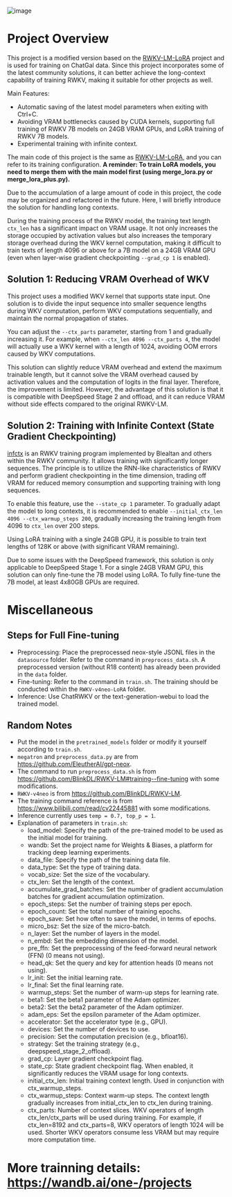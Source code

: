 ![image](https://github.com/xiaol/Train-infctx-RWKV/assets/1669515/4c192ca5-f1da-4dc2-975a-489e85117fde)

# Project Overview

This project is a modified version based on the [RWKV-LM-LoRA](https://github.com/Blealtan/RWKV-LM-LoRA/) project and is used for training on ChatGal data. Since this project incorporates some of the latest community solutions, it can better achieve the long-context capability of training RWKV, making it suitable for other projects as well.

Main Features:

- Automatic saving of the latest model parameters when exiting with Ctrl+C.
- Avoiding VRAM bottlenecks caused by CUDA kernels, supporting full training of RWKV 7B models on 24GB VRAM GPUs, and LoRA training of RWKV 7B models.
- Experimental training with infinite context.

The main code of this project is the same as [RWKV-LM-LoRA](https://github.com/Blealtan/RWKV-LM-LoRA/), and you can refer to its training configuration. **A reminder: To train LoRA models, you need to merge them with the main model first (using merge_lora.py or merge_lora_plus.py).**

Due to the accumulation of a large amount of code in this project, the code may be organized and refactored in the future. Here, I will briefly introduce the solution for handling long contexts.

During the training process of the RWKV model, the training text length `ctx_len` has a significant impact on VRAM usage. It not only increases the storage occupied by activation values but also increases the temporary storage overhead during the WKV kernel computation, making it difficult to train texts of length 4096 or above for a 7B model on a 24GB VRAM GPU (even when layer-wise gradient checkpointing `--grad_cp 1` is enabled).

## Solution 1: Reducing VRAM Overhead of WKV

This project uses a modified WKV kernel that supports state input. One solution is to divide the input sequence into smaller sequence lengths during WKV computation, perform WKV computations sequentially, and maintain the normal propagation of states.

You can adjust the `--ctx_parts` parameter, starting from 1 and gradually increasing it. For example, when `--ctx_len 4096 --ctx_parts 4`, the model will actually use a WKV kernel with a length of 1024, avoiding OOM errors caused by WKV computations.

This solution can slightly reduce VRAM overhead and extend the maximum trainable length, but it cannot solve the VRAM overhead caused by activation values and the computation of logits in the final layer. Therefore, the improvement is limited. However, the advantage of this solution is that it is compatible with DeepSpeed Stage 2 and offload, and it can reduce VRAM without side effects compared to the original RWKV-LM.

## Solution 2: Training with Infinite Context (State Gradient Checkpointing)

[infctx](https://github.com/Blealtan/RWKV-LM-LoRA/tree/dev-infctx) is an RWKV training program implemented by Blealtan and others within the RWKV community. It allows training with significantly longer sequences. The principle is to utilize the RNN-like characteristics of RWKV and perform gradient checkpointing in the time dimension, trading off VRAM for reduced memory consumption and supporting training with long sequences.

To enable this feature, use the `--state_cp 1` parameter. To gradually adapt the model to long contexts, it is recommended to enable `--initial_ctx_len 4096 --ctx_warmup_steps 200`, gradually increasing the training length from 4096 to `ctx_len` over 200 steps.

Using LoRA training with a single 24GB GPU, it is possible to train text lengths of 128K or above (with significant VRAM remaining).

Due to some issues with the DeepSpeed framework, this solution is only applicable to DeepSpeed Stage 1. For a single 24GB VRAM GPU, this solution can only fine-tune the 7B model using LoRA. To fully fine-tune the 7B model, at least 4x80GB GPUs are required.

# Miscellaneous

## Steps for Full Fine-tuning

- Preprocessing: Place the preprocessed neox-style JSONL files in the `datasource` folder. Refer to the command in `preprocess_data.sh`. A preprocessed version (without R18 content) has already been provided in the `data` folder.
- Fine-tuning: Refer to the command in `train.sh`. The training should be conducted within the `RWKV-v4neo-LoRA` folder.
- Inference: Use ChatRWKV or the text-generation-webui to load the trained model.

## Random Notes

- Put the model in the `pretrained_models` folder or modify it yourself according to `train.sh`.
- `megatron` and `preprocess_data.py` are from https://github.com/EleutherAI/gpt-neox.
- The command to run `preprocess_data.sh` is from https://github.com/BlinkDL/RWKV-LM#training--fine-tuning with some modifications.
- `RWKV-v4neo` is from https://github.com/BlinkDL/RWKV-LM.
- The training command reference is from https://www.bilibili.com/read/cv22445881 with some modifications.
- Inference currently uses `temp = 0.7, top_p = 1`.
- Explanation of parameters in `train.sh`:
  - load_model: Specify the path of the pre-trained model to be used as the initial model for training.
  - wandb: Set the project name for Weights & Biases, a platform for tracking deep learning experiments.
  - data_file: Specify the path of the training data file.
  - data_type: Set the type of training data.
  - vocab_size: Set the size of the vocabulary.
  - ctx_len: Set the length of the context.
  - accumulate_grad_batches: Set the number of gradient accumulation batches for gradient accumulation optimization.
  - epoch_steps: Set the number of training steps per epoch.
  - epoch_count: Set the total number of training epochs.
  - epoch_save: Set how often to save the model, in terms of epochs.
  - micro_bsz: Set the size of the micro-batch.
  - n_layer: Set the number of layers in the model.
  - n_embd: Set the embedding dimension of the model.
  - pre_ffn: Set the preprocessing of the feed-forward neural network (FFN) (0 means not using).
  - head_qk: Set the query and key for attention heads (0 means not using).
  - lr_init: Set the initial learning rate.
  - lr_final: Set the final learning rate.
  - warmup_steps: Set the number of warm-up steps for learning rate.
  - beta1: Set the beta1 parameter of the Adam optimizer.
  - beta2: Set the beta2 parameter of the Adam optimizer.
  - adam_eps: Set the epsilon parameter of the Adam optimizer.
  - accelerator: Set the accelerator type (e.g., GPU).
  - devices: Set the number of devices to use.
  - precision: Set the computation precision (e.g., bfloat16).
  - strategy: Set the training strategy (e.g., deepspeed_stage_2_offload).
  - grad_cp: Layer gradient checkpoint flag.
  - state_cp: State gradient checkpoint flag. When enabled, it significantly reduces the VRAM usage for long contexts.
  - initial_ctx_len: Initial training context length. Used in conjunction with ctx_warmup_steps.
  - ctx_warmup_steps: Context warm-up steps. The context length gradually increases from initial_ctx_len to ctx_len during training.
  - ctx_parts: Number of context slices. WKV operators of length ctx_len/ctx_parts will be used during training. For example, if ctx_len=8192 and ctx_parts=8, WKV operators of length 1024 will be used. Shorter WKV operators consume less VRAM but may require more computation time.

 # More trainning details: https://wandb.ai/one-/projects
